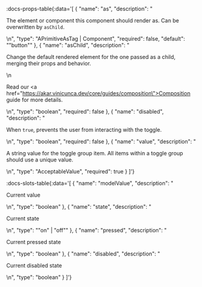 <!-- This file was automatic generated. Do not edit it manually -->

:docs-props-table{:data='[
  {
    "name": "as",
    "description": "<p>The element or component this component should render as. Can be overwritten by <code>asChild</code>.</p>\n",
    "type": "APrimitiveAsTag | Component",
    "required": false,
    "default": "\"button\""
  },
  {
    "name": "asChild",
    "description": "<p>Change the default rendered element for the one passed as a child, merging their props and behavior.</p>\n<p>Read our <a href=\"https://akar.vinicunca.dev/core/guides/composition\">Composition</a> guide for more details.</p>\n",
    "type": "boolean",
    "required": false
  },
  {
    "name": "disabled",
    "description": "<p>When <code>true</code>, prevents the user from interacting with the toggle.</p>\n",
    "type": "boolean",
    "required": false
  },
  {
    "name": "value",
    "description": "<p>A string value for the toggle group item. All items within a toggle group should use a unique value.</p>\n",
    "type": "AcceptableValue",
    "required": true
  }
]'} 

:docs-slots-table{:data='[
  {
    "name": "modelValue",
    "description": "<p>Current value</p>\n",
    "type": "boolean"
  },
  {
    "name": "state",
    "description": "<p>Current state</p>\n",
    "type": "\"on\" | \"off\""
  },
  {
    "name": "pressed",
    "description": "<p>Current pressed state</p>\n",
    "type": "boolean"
  },
  {
    "name": "disabled",
    "description": "<p>Current disabled state</p>\n",
    "type": "boolean"
  }
]'} 
